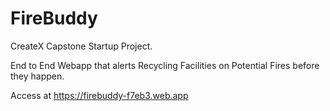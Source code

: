 # FireBuddy
CreateX Capstone Startup Project. 

End to End Webapp that alerts Recycling Facilities on Potential Fires before they happen.  

Access at https://firebuddy-f7eb3.web.app
